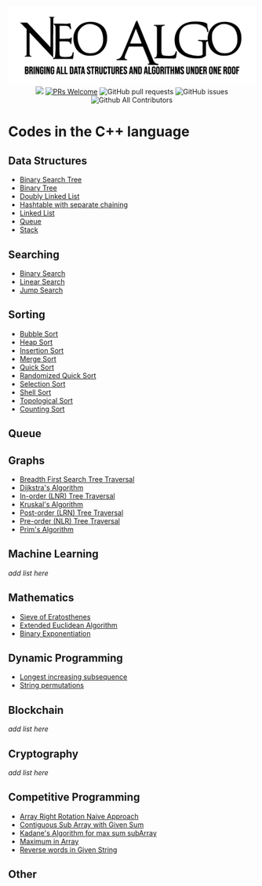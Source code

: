 <p align="center">
    <img src="../img/neo_algo.png"><br>
    <img src="https://img.shields.io/github/license/tesseractcoding/neoalgo?style=flat">
    <a href="http://makeapullrequest.com" target="_blank"><img src="https://img.shields.io/badge/PRs-welcome-brightgreen.svg?style=flat" alt="PRs Welcome"></a>
    <img alt="GitHub pull requests" src="https://img.shields.io/github/issues-pr/tesseractcoding/neoalgo">
    <img alt="GitHub issues" src="https://img.shields.io/github/issues/tesseractcoding/neoalgo">
    <img alt="Github All Contributors" src="https://img.shields.io/github/all-contributors/tesseractcoding/neoalgo">
</p>

# Codes in the C++ language

## Data Structures

- [Binary Search Tree](ds/BinarySearchTree.cpp)
- [Binary Tree](ds/BinaryTree.cpp)
- [Doubly Linked List](ds/DoublyLinkedList.cpp)
- [Hashtable with separate chaining](ds/Hashing_with_chaining.cpp)
- [Linked List](ds/LinkedList.cpp)
- [Queue](ds/Queue.cpp)
- [Stack](ds/Stack_Implementation.cpp)


## Searching

- [Binary Search](search/Binary_Search.cpp)
- [Linear Search](search/Linear_Search.cpp)
- [Jump Search](search/Jump_Search.cpp)

## Sorting
* [Bubble Sort](sort/Bubble_Sort.cpp)
* [Heap Sort](sort/HeapSort.cpp)
* [Insertion Sort](sort/insertion.cpp)
* [Merge Sort](sort/Merge_Sort.cpp)
* [Quick Sort](sort/Quick_Sort.cpp)
* [Randomized Quick Sort](sort/Randomized_Quick_Sort.cpp)
* [Selection Sort](sort/selection_sort.cpp)
* [Shell Sort](sort/ShellSort.cpp)
* [Topological Sort](sort/Topological_Sorting_DFS.cpp)
* [Counting Sort](sort/countsort.cpp)

## Queue



## Graphs
- [Breadth First Search Tree Traversal](graphs/bfs.cpp)
- [Dijkstra's Algorithm](graphs/Dijkstra_algorithm.cpp)
- [In-order (LNR) Tree Traversal](graphs/inorder-traversal.cpp)
- [Kruskal's Algorithm](graphs/kruskal_Algorithm.cpp)
- [Post-order (LRN) Tree Traversal](graphs/Postorder_Traversal.cpp)
- [Pre-order (NLR) Tree Traversal](/graphs/Preorder_Traversal.cpp)
- [Prim's Algorithm](graphs/Prim_Algorithm.cpp)

## Machine Learning

_add list here_

## Mathematics
- [Sieve of Eratosthenes](math/Sieve_of_Eratosthenes.cpp)
- [Extended Euclidean Algorithm](Extended_Euclidean_Algorithm.cpp)
- [Binary Exponentiation](/math/Binary_Exponentiation.cpp)


## Dynamic Programming

- [Longest increasing subsequence](dp/longest_increasing_subsequence.cpp)
- [String permutations](dp/string_permutations.cpp)

## Blockchain

_add list here_

## Cryptography

_add list here_

## Competitive Programming

- [Array Right Rotation Naive Approach](cp/Array_Right_Rotate.cpp)
- [Contiguous Sub Array with Given Sum](cp/SubArrayWithGivenSum.cpp)
- [Kadane's Algorithm for max sum subArray](cp/Kadane_Alogorithm.cpp)
- [Maximum in Array](cp/Maximum_In_Array.cpp)
- [Reverse words in Given String](cp/Reverse_Words_in_String.cpp)

## Other
